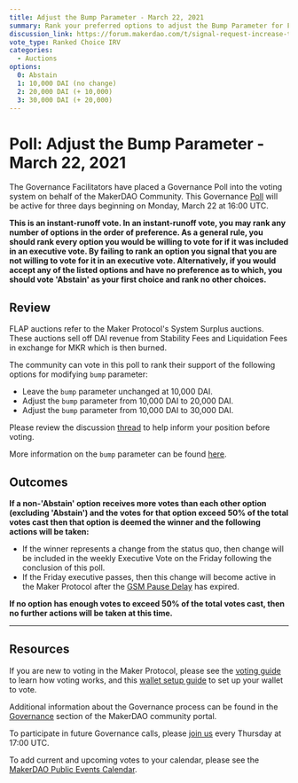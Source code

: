 ```yaml
---
title: Adjust the Bump Parameter - March 22, 2021
summary: Rank your preferred options to adjust the Bump Parameter for FLAP Auctions
discussion_link: https://forum.makerdao.com/t/signal-request-increase-the-bump-ttl-parameters-of-flap-auctions/6842
vote_type: Ranked Choice IRV
categories:
  - Auctions
options:
  0: Abstain
  1: 10,000 DAI (no change)
  2: 20,000 DAI (+ 10,000)
  3: 30,000 DAI (+ 20,000)
---
```


# Poll: Adjust the Bump Parameter - March 22, 2021

The Governance Facilitators have placed a Governance Poll into the voting system on behalf of the MakerDAO Community. This Governance [Poll](https://community-development.makerdao.com/en/learn/governance/on-chain-gov) will be active for three days beginning on Monday, March 22 at 16:00 UTC.

**This is an instant-runoff vote. In an instant-runoff vote, you may rank any number of options in the order of preference. As a general rule, you should rank every option you would be willing to vote for if it was included in an executive vote. By failing to rank an option you signal that you are not willing to vote for it in an executive vote. Alternatively, if you would accept any of the listed options and have no preference as to which, you should vote 'Abstain' as your first choice and rank no other choices.**

## Review

FLAP auctions refer to the Maker Protocol's System Surplus auctions. These auctions sell off DAI revenue from Stability Fees and Liquidation Fees in exchange for MKR which is then burned.

The community can vote in this poll to rank their support of the following options for modifying `bump` parameter:

- Leave the `bump` parameter unchanged at 10,000 DAI.
- Adjust the `bump` parameter from 10,000 DAI to 20,000 DAI.
- Adjust the `bump` parameter from 10,000 DAI to 30,000 DAI.

Please review the discussion [thread](https://forum.makerdao.com/t/signal-request-increase-the-bump-ttl-parameters-of-flap-auctions/6842) to help inform your position before voting.

More information on the `bump` parameter can be found [here](https://docs.makerdao.com/smart-contract-modules/system-stabilizer-module/vow-detailed-documentation).

## Outcomes

**If a non-'Abstain' option receives more votes than each other option (excluding 'Abstain') and the votes for that option exceed 50% of the total votes cast then that option is deemed the winner and the following actions will be taken:**

- If the winner represents a change from the status quo, then change will be included in the weekly Executive Vote on the Friday following the conclusion of this poll.
- If the Friday executive passes, then this change will become active in the Maker Protocol after the [GSM Pause Delay](https://community-development.makerdao.com/en/learn/governance/param-gsm-pause-delay) has expired.

**If no option has enough votes to exceed 50% of the total votes cast, then no further actions will be taken at this time.**

---

## Resources

If you are new to voting in the Maker Protocol, please see the [voting guide](https://community-development.makerdao.com/en/learn/governance/how-voting-works/) to learn how voting works, and this [wallet setup guide](https://community-development.makerdao.com/en/learn/governance/voting-setup/) to set up your wallet to vote.

Additional information about the Governance process can be found in the [Governance](https://community-development.makerdao.com/en/learn/governance) section of the MakerDAO community portal.

To participate in future Governance calls, please [join us](https://github.com/makerdao/community/tree/master/governance/governance-and-risk-meetings) every Thursday at 17:00 UTC.

To add current and upcoming votes to your calendar, please see the [MakerDAO Public Events Calendar](https://calendar.google.com/calendar/embed?src=makerdao.com_3efhm2ghipksegl009ktniomdk%40group.calendar.google.com&ctz=UTC&mode=week&showCalendars=0&showPrint=0).
